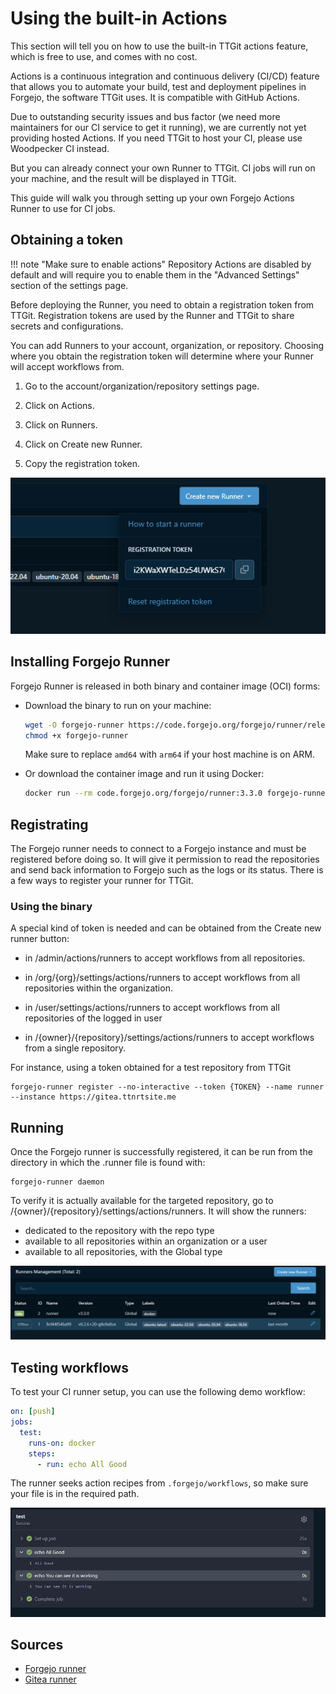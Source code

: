 # Using the built-in Actions
This section will tell you on how to use the built-in TTGit actions feature, which is free to use, and comes with no cost.

Actions is a continuous integration and continuous delivery (CI/CD) feature that allows you to automate your build, test and deployment pipelines in Forgejo, the software TTGit uses. It is compatible with GitHub Actions.

Due to outstanding security issues and bus factor (we need more maintainers for our CI service to get it running), we are currently not yet providing hosted Actions. If you need TTGit to host your CI, please use Woodpecker CI instead.

But you can already connect your own Runner to TTGit. CI jobs will run on your machine, and the result will be displayed in TTGit.

This guide will walk you through setting up your own Forgejo Actions Runner to use for CI jobs.

## Obtaining a token
!!! note "Make sure to enable actions"
    Repository Actions are disabled by default and will require you to enable them in the "Advanced Settings" section of the settings page.


Before deploying the Runner, you need to obtain a registration token from TTGit. Registration tokens are used by the Runner and TTGit to share secrets and configurations.

You can add Runners to your account, organization, or repository. Choosing where you obtain the registration token will determine where your Runner will accept workflows from.

1. Go to the account/organization/repository settings page.

2. Click on Actions.

3. Click on Runners.

4. Click on Create new Runner.

5. Copy the registration token.

![creating_the_runner](/images/creating-the-runner.png)

## Installing Forgejo Runner 
Forgejo Runner is released in both binary and container image (OCI) forms:

- Download the binary to run on your machine:

    ```bash
    wget -O forgejo-runner https://code.forgejo.org/forgejo/runner/releases/download/v3.3.0/forgejo-runner-3.3.0-linux-amd64
    chmod +x forgejo-runner
    ```
	
    Make sure to replace `amd64` with `arm64` if your host machine is on ARM.

- Or download the container image and run it using Docker:

    ```bash
    docker run --rm code.forgejo.org/forgejo/runner:3.3.0 forgejo-runner --version
    ```

## Registrating
The Forgejo runner needs to connect to a Forgejo instance and must be registered before doing so. It will give it permission to read the repositories and send back information to Forgejo such as the logs or its status. There is a few ways to register your runner for TTGit.

### Using the binary
A special kind of token is needed and can be obtained from the Create new runner button:

- in /admin/actions/runners to accept workflows from all repositories.

- in /org/{org}/settings/actions/runners to accept workflows from all repositories within the organization.

- in /user/settings/actions/runners to accept workflows from all repositories of the logged in user

- in /{owner}/{repository}/settings/actions/runners to accept workflows from a single repository.

For instance, using a token obtained for a test repository from TTGit

```
forgejo-runner register --no-interactive --token {TOKEN} --name runner --instance https://gitea.ttnrtsite.me
```

## Running
Once the Forgejo runner is successfully registered, it can be run from the directory in which the .runner file is found with:

```
forgejo-runner daemon
```

To verify it is actually available for the targeted repository, go to /{owner}/{repository}/settings/actions/runners. It will show the runners:

* dedicated to the repository with the repo type
* available to all repositories within an organization or a user
* available to all repositories, with the Global type

![list_of_runners](/images/list-of-runners.png)

## Testing workflows

To test your CI runner setup, you can use the following demo workflow:

```yaml
on: [push]
jobs:
  test:
    runs-on: docker
    steps:
      - run: echo All Good
```

The runner seeks action recipes from `.forgejo/workflows`, so make sure your file is in the required path.

![demo-workflow](/images/demo-workflow.png)


## Sources
- [Forgejo runner](https://forgejo.org/docs/next/admin/actions/)
- [Gitea runner](https://docs.gitea.com/usage/actions/overview)